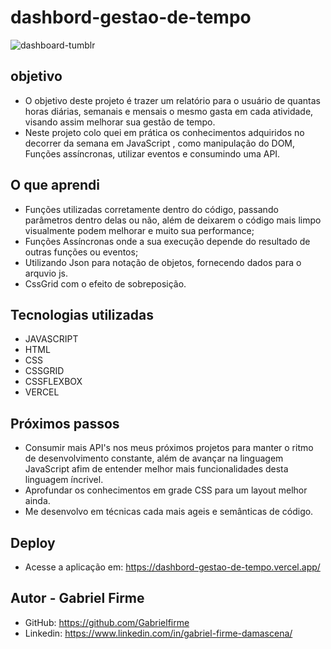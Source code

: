 # dashbord-gestao-de-tempo

![dashboard-tumblr](https://user-images.githubusercontent.com/94994830/227013587-9b1f8225-465f-4740-bb2f-9365a38f80dd.jpg)

## objetivo
* O objetivo deste projeto é trazer um relatório para o usuário de quantas horas diárias, semanais e mensais o mesmo gasta em cada atividade, visando assim melhorar sua gestão de tempo. 
* Neste projeto colo quei em prática os conhecimentos adquiridos no decorrer da semana em JavaScript , como manipulação do DOM, Funções assíncronas, utilizar eventos e consumindo uma API.

## O que aprendi
* Funções utilizadas corretamente dentro do código, passando parâmetros dentro delas ou não, além de deixarem o código mais limpo visualmente podem melhorar e muito sua performance;
* Funções Assíncronas onde a sua execução depende do resultado de outras funções ou eventos;
* Utilizando Json para notação de objetos, fornecendo dados para o arquvio js.
* CssGrid com o efeito de sobreposição.

## Tecnologias utilizadas
* JAVASCRIPT
* HTML
* CSS
* CSSGRID
* CSSFLEXBOX
* VERCEL

## Próximos passos
* Consumir mais API's nos meus próximos projetos para manter o ritmo de desenvolvimento constante, além de avançar na linguagem JavaScript afim de entender melhor mais funcionalidades desta linguagem íncrivel.
* Aprofundar os conhecimentos em grade CSS para um layout melhor ainda.
* Me desenvolvo em técnicas cada mais ageis e semânticas de código.

## Deploy
* Acesse a aplicação em: https://dashbord-gestao-de-tempo.vercel.app/

## Autor - Gabriel Firme
* GitHub: https://github.com/Gabrielfirme
* Linkedin: https://www.linkedin.com/in/gabriel-firme-damascena/
